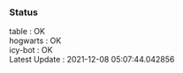 ### Status


table : OK  
hogwarts : OK  
icy-bot : OK  
Latest Update : 2021-12-08 05:07:44.042856
